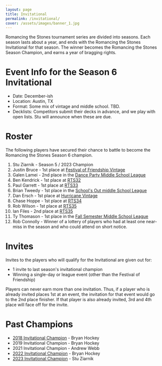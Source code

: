 ```yaml
---
layout: page
title: Invitational
permalink: /invitational/
cover: /assets/images/banner_1.jpg
---
```


Romancing the Stones tournament series are divided into seasons. Each season lasts about
a year, and ends with the Romancing the Stones Invitational for that season. The winner
becomes the Romancing the Stones Season Champion, and earns a year of bragging rights.

# Event Info for the Season 6 Invitational

* Date: December-ish
* Location: Austin, TX
* Format: Some mix of vintage and middle school. TBD.
* Decklists: Competitors submit their decks in advance, and we play with open lists.
  Stu will announce when these are due.

# Roster

The following players have secured their chance to battle to become the Romancing the
Stones Season 6 champion.

1. Stu Ziarnik - Season 5 / 2023 Champion
2. Justin Bruce - 1st place at [Festival of Friendship Vintage](/results/2024-01-13)
3. Galen Lamei - 2nd place in the [Dance Party Middle School League](/results/2024-02-29)
4. Ben Kendrick - 1st place at [RTS32](/results/2024-03-23)
5. Paul Garrett - 1st place at [RTS33](/results/2024-05-04)
6. Brian Tweedy - 1st place in the [School's Out middle School League](/results/2024-04-15)
7. Dan Ersch - 1st place at [Hurricane Vintage](/results/2024-08-30)
8. Chase Hoppe - 1st place at [RTS34](/results/2024-09-28)
9. Rob Wilson - 1st place at [RTS35](/results/2024-11-02)
9. Ian Files - 2nd place at [RTS35](/results/2024-11-02)
9. Ty Thomason - 1st place in the [Fall Semester Middle School League](/results/2024-09-20)
9. Rob Connolly - Winner of a lottery of players who had at least one near-miss in the
   season and who could attend on short notice.

# Invites

Invites to the players who will qualify for the Invitational are given out for:

* 1 invite to last season's invitational champion
* Winning a single-day or league event (other than the Festival of Friendship)

Players can never earn more than one invitation. Thus, if a player who is already
invited places 1st at an event, the invitation for that event would go to the 2nd place
finisher. If that player is also already invited, 3rd and 4th place will face off for
the invite.

# Past Champions

* [2018 Invitational Champion](/article/bryan_hockey_s1inv_report) - Bryan Hockey
* 2019 Invitational Champion - Bryan Hockey
* 2021 Invitational Champion - Andrew Webb
* [2022 Invitational Champion](/results/2022-12-03) - Bryan Hockey
* [2023 Invitational Champion](/results/2023-12-02) - Stu Ziarnik
